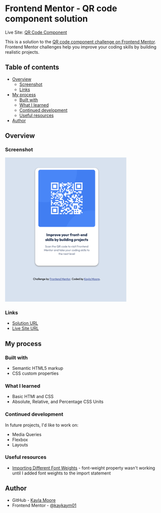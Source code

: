 # Frontend Mentor - QR code component solution

Live Site: [QR Code Component](https://kaykaym01.github.io/qr-code-component-main/)

This is a solution to the [QR code component challenge on Frontend Mentor](https://www.frontendmentor.io/challenges/qr-code-component-iux_sIO_H). Frontend Mentor challenges help you improve your coding skills by building realistic projects. 

## Table of contents

- [Overview](#overview)
  - [Screenshot](#screenshot)
  - [Links](#links)
- [My process](#my-process)
  - [Built with](#built-with)
  - [What I learned](#what-i-learned)
  - [Continued development](#continued-development)
  - [Useful resources](#useful-resources)
- [Author](#author)

## Overview

### Screenshot

<img src="screenshot.png" alt="screenshot of qr code site" width="400"/>

### Links

- [Solution URL](https://github.com/kaykaym01/qr-code-component-main)
- [Live Site URL](https://kaykaym01.github.io/qr-code-component-main/)

## My process

### Built with

- Semantic HTML5 markup
- CSS custom properties

### What I learned

- Basic HTMl and CSS 
- Absolute, Relative, and Percentage CSS Units

### Continued development

In future projects, I'd like to work on:

- Media Queries
- Flexbox 
- Layouts

### Useful resources

- [Importing Different Font Weights](https://stackoverflow.com/a/57647592) - font-weight property wasn't working until I added font weights to the import statement

## Author

- GitHub - [Kayla Moore](https://github.com/kaykaym01)
- Frontend Mentor - [@kaykaym01](https://www.frontendmentor.io/profile/kaykaym01)
